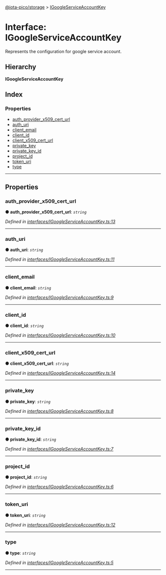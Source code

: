 [@iota-pico/storage](../README.md) > [IGoogleServiceAccountKey](../interfaces/igoogleserviceaccountkey.md)

# Interface: IGoogleServiceAccountKey

Represents the configuration for google service account.

## Hierarchy

**IGoogleServiceAccountKey**

## Index

### Properties

* [auth_provider_x509_cert_url](igoogleserviceaccountkey.md#auth_provider_x509_cert_url)
* [auth_uri](igoogleserviceaccountkey.md#auth_uri)
* [client_email](igoogleserviceaccountkey.md#client_email)
* [client_id](igoogleserviceaccountkey.md#client_id)
* [client_x509_cert_url](igoogleserviceaccountkey.md#client_x509_cert_url)
* [private_key](igoogleserviceaccountkey.md#private_key)
* [private_key_id](igoogleserviceaccountkey.md#private_key_id)
* [project_id](igoogleserviceaccountkey.md#project_id)
* [token_uri](igoogleserviceaccountkey.md#token_uri)
* [type](igoogleserviceaccountkey.md#type)

---

## Properties

<a id="auth_provider_x509_cert_url"></a>

###  auth_provider_x509_cert_url

**●  auth_provider_x509_cert_url**:  *`string`* 

*Defined in [interfaces/IGoogleServiceAccountKey.ts:13](https://github.com/iota-pico/storage/blob/0dba858/src/interfaces/IGoogleServiceAccountKey.ts#L13)*

___

<a id="auth_uri"></a>

###  auth_uri

**●  auth_uri**:  *`string`* 

*Defined in [interfaces/IGoogleServiceAccountKey.ts:11](https://github.com/iota-pico/storage/blob/0dba858/src/interfaces/IGoogleServiceAccountKey.ts#L11)*

___

<a id="client_email"></a>

###  client_email

**●  client_email**:  *`string`* 

*Defined in [interfaces/IGoogleServiceAccountKey.ts:9](https://github.com/iota-pico/storage/blob/0dba858/src/interfaces/IGoogleServiceAccountKey.ts#L9)*

___

<a id="client_id"></a>

###  client_id

**●  client_id**:  *`string`* 

*Defined in [interfaces/IGoogleServiceAccountKey.ts:10](https://github.com/iota-pico/storage/blob/0dba858/src/interfaces/IGoogleServiceAccountKey.ts#L10)*

___

<a id="client_x509_cert_url"></a>

###  client_x509_cert_url

**●  client_x509_cert_url**:  *`string`* 

*Defined in [interfaces/IGoogleServiceAccountKey.ts:14](https://github.com/iota-pico/storage/blob/0dba858/src/interfaces/IGoogleServiceAccountKey.ts#L14)*

___

<a id="private_key"></a>

###  private_key

**●  private_key**:  *`string`* 

*Defined in [interfaces/IGoogleServiceAccountKey.ts:8](https://github.com/iota-pico/storage/blob/0dba858/src/interfaces/IGoogleServiceAccountKey.ts#L8)*

___

<a id="private_key_id"></a>

###  private_key_id

**●  private_key_id**:  *`string`* 

*Defined in [interfaces/IGoogleServiceAccountKey.ts:7](https://github.com/iota-pico/storage/blob/0dba858/src/interfaces/IGoogleServiceAccountKey.ts#L7)*

___

<a id="project_id"></a>

###  project_id

**●  project_id**:  *`string`* 

*Defined in [interfaces/IGoogleServiceAccountKey.ts:6](https://github.com/iota-pico/storage/blob/0dba858/src/interfaces/IGoogleServiceAccountKey.ts#L6)*

___

<a id="token_uri"></a>

###  token_uri

**●  token_uri**:  *`string`* 

*Defined in [interfaces/IGoogleServiceAccountKey.ts:12](https://github.com/iota-pico/storage/blob/0dba858/src/interfaces/IGoogleServiceAccountKey.ts#L12)*

___

<a id="type"></a>

###  type

**●  type**:  *`string`* 

*Defined in [interfaces/IGoogleServiceAccountKey.ts:5](https://github.com/iota-pico/storage/blob/0dba858/src/interfaces/IGoogleServiceAccountKey.ts#L5)*

___

